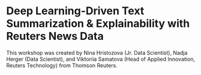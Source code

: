 # Deep Learning-Driven Text Summarization & Explainability with Reuters News Data

This workshop was created by Nina Hristozova (Jr. Data Scientist), Nadja Herger (Data Scientist), and Viktoriia Samatova (Head of Applied Innovation, Reuters Technology) from Thomson Reuters.
